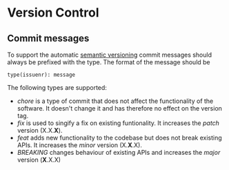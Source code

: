 # Version Control

## Commit messages

To support the automatic [semantic versioning](https://semver.org/) commit messages should always be prefixed with the type.
The format of the message should be

```
type(issuenr): message
```

The following types are supported:

- *chore* is a type of commit that does not affect the functionality of the software. It doesn't change it and has therefore no effect on the version tag.
- *fix* is used to singify a fix on existing funtionality. It increases the *patch* version (X.X.**X**).
- *feat* adds new functionality to the codebase but does not break existing APIs. It increases the *minor* version (X.**X**.X).
- *BREAKING* changes behaviour of existing APIs and increases the *major* version (**X**.X.X)
